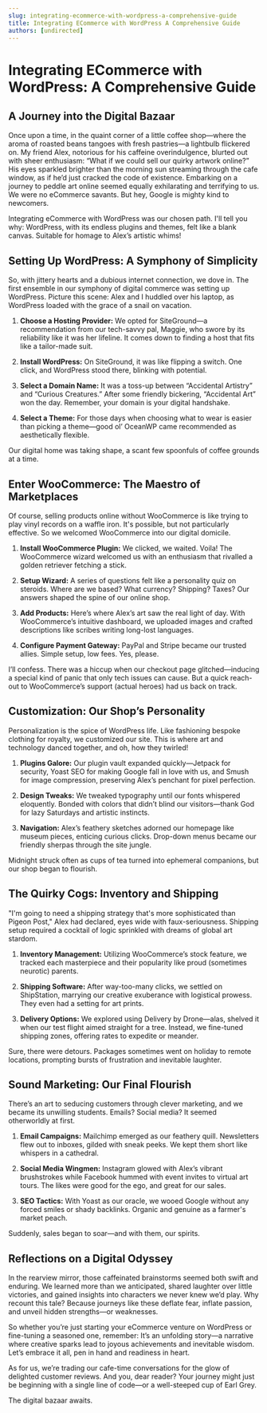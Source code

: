 ```yaml
---
slug: integrating-ecommerce-with-wordpress-a-comprehensive-guide
title: Integrating ECommerce with WordPress A Comprehensive Guide
authors: [undirected]
---
```



# Integrating ECommerce with WordPress: A Comprehensive Guide

## A Journey into the Digital Bazaar

Once upon a time, in the quaint corner of a little coffee shop—where the aroma of roasted beans tangoes with fresh pastries—a lightbulb flickered on. My friend Alex, notorious for his caffeine overindulgence, blurted out with sheer enthusiasm: “What if we could sell our quirky artwork online?” His eyes sparkled brighter than the morning sun streaming through the cafe window, as if he’d just cracked the code of existence. Embarking on a journey to peddle art online seemed equally exhilarating and terrifying to us. We were no eCommerce savants. But hey, Google is mighty kind to newcomers.

Integrating eCommerce with WordPress was our chosen path. I'll tell you why: WordPress, with its endless plugins and themes, felt like a blank canvas. Suitable for homage to Alex’s artistic whims!

## Setting Up WordPress: A Symphony of Simplicity

So, with jittery hearts and a dubious internet connection, we dove in. The first ensemble in our symphony of digital commerce was setting up WordPress. Picture this scene: Alex and I huddled over his laptop, as WordPress loaded with the grace of a snail on vacation.

1. **Choose a Hosting Provider:** We opted for SiteGround—a recommendation from our tech-savvy pal, Maggie, who swore by its reliability like it was her lifeline. It comes down to finding a host that fits like a tailor-made suit.

2. **Install WordPress:** On SiteGround, it was like flipping a switch. One click, and WordPress stood there, blinking with potential.

3. **Select a Domain Name:** It was a toss-up between “Accidental Artistry” and “Curious Creatures.” After some friendly bickering, “Accidental Art” won the day. Remember, your domain is your digital handshake.

4. **Select a Theme:** For those days when choosing what to wear is easier than picking a theme—good ol’ OceanWP came recommended as aesthetically flexible.

Our digital home was taking shape, a scant few spoonfuls of coffee grounds at a time.

## Enter WooCommerce: The Maestro of Marketplaces

Of course, selling products online without WooCommerce is like trying to play vinyl records on a waffle iron. It's possible, but not particularly effective. So we welcomed WooCommerce into our digital domicile.

1. **Install WooCommerce Plugin:** We clicked, we waited. Voila! The WooCommerce wizard welcomed us with an enthusiasm that rivalled a golden retriever fetching a stick.

2. **Setup Wizard:** A series of questions felt like a personality quiz on steroids. Where are we based? What currency? Shipping? Taxes? Our answers shaped the spine of our online shop.

3. **Add Products:** Here’s where Alex’s art saw the real light of day. With WooCommerce’s intuitive dashboard, we uploaded images and crafted descriptions like scribes writing long-lost languages.

4. **Configure Payment Gateway:** PayPal and Stripe became our trusted allies. Simple setup, low fees. Yes, please.

I’ll confess. There was a hiccup when our checkout page glitched—inducing a special kind of panic that only tech issues can cause. But a quick reach-out to WooCommerce’s support (actual heroes) had us back on track.

## Customization: Our Shop’s Personality

Personalization is the spice of WordPress life. Like fashioning bespoke clothing for royalty, we customized our site. This is where art and technology danced together, and oh, how they twirled!

1. **Plugins Galore:** Our plugin vault expanded quickly—Jetpack for security, Yoast SEO for making Google fall in love with us, and Smush for image compression, preserving Alex’s penchant for pixel perfection.

2. **Design Tweaks:** We tweaked typography until our fonts whispered eloquently. Bonded with colors that didn’t blind our visitors—thank God for lazy Saturdays and artistic instincts.

3. **Navigation:** Alex’s feathery sketches adorned our homepage like museum pieces, enticing curious clicks. Drop-down menus became our friendly sherpas through the site jungle.

Midnight struck often as cups of tea turned into ephemeral companions, but our shop began to flourish.

## The Quirky Cogs: Inventory and Shipping

"I'm going to need a shipping strategy that's more sophisticated than Pigeon Post," Alex had declared, eyes wide with faux-seriousness. Shipping setup required a cocktail of logic sprinkled with dreams of global art stardom.

1. **Inventory Management:** Utilizing WooCommerce’s stock feature, we tracked each masterpiece and their popularity like proud (sometimes neurotic) parents.

2. **Shipping Software:** After way-too-many clicks, we settled on ShipStation, marrying our creative exuberance with logistical prowess. They even had a setting for art prints.

3. **Delivery Options:** We explored using Delivery by Drone—alas, shelved it when our test flight aimed straight for a tree. Instead, we fine-tuned shipping zones, offering rates to expedite or meander.

Sure, there were detours. Packages sometimes went on holiday to remote locations, prompting bursts of frustration and inevitable laughter.

## Sound Marketing: Our Final Flourish

There’s an art to seducing customers through clever marketing, and we became its unwilling students. Emails? Social media? It seemed otherworldly at first.

1. **Email Campaigns:** Mailchimp emerged as our feathery quill. Newsletters flew out to inboxes, gilded with sneak peeks. We kept them short like whispers in a cathedral.

2. **Social Media Wingmen:** Instagram glowed with Alex’s vibrant brushstrokes while Facebook hummed with event invites to virtual art tours. The likes were good for the ego, and great for our sales.

3. **SEO Tactics:** With Yoast as our oracle, we wooed Google without any forced smiles or shady backlinks. Organic and genuine as a farmer's market peach.

Suddenly, sales began to soar—and with them, our spirits.

## Reflections on a Digital Odyssey

In the rearview mirror, those caffeinated brainstorms seemed both swift and enduring. We learned more than we anticipated, shared laughter over little victories, and gained insights into characters we never knew we’d play. Why recount this tale? Because journeys like these deflate fear, inflate passion, and unveil hidden strengths—or weaknesses. 

So whether you’re just starting your eCommerce venture on WordPress or fine-tuning a seasoned one, remember: It’s an unfolding story—a narrative where creative sparks lead to joyous achievements and inevitable wisdom. Let’s embrace it all, pen in hand and readiness in heart.

As for us, we’re trading our cafe-time conversations for the glow of delighted customer reviews. And you, dear reader? Your journey might just be beginning with a single line of code—or a well-steeped cup of Earl Grey.

The digital bazaar awaits.